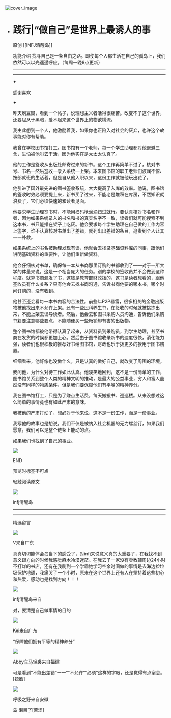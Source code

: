 ![cover_image](https://mmbiz.qlogo.cn/mmbiz_jpg/DZCdtia4bJxqWyYzs5sfxTMQNicXenwcjfUWAzIiaA2UXf70RKU4pIS2faoBa4zPFSt9Uel4SAsdf6NwTAtiao4f5g/0?wx_fmt=jpeg)

- # 践行|“做自己”是世界上最诱人的事
  
  原创 [[INFJ清醒岛]]
  
  功能介绍 找寻自己是一条自由之路。即使每个人都生活在自己的孤岛上，我们依然可以以光遥遥呼应。（每周一晚8点更新）
  
  ---
  
  ---
  
  ✦
  
  感谢喜欢
  
  ✦
  
  昨天刷豆瓣，看到一个帖子，说理想主义者活得很痛苦。改变不了这个世界，还要屈从于黑暗，爱不起来这个世界上的物欲横流。
  
  我由此想到一个人，他激励着我，如果你也正陷入对社会的厌弃，也许这个故事能对你有帮助。
  
  我曾在学校图书馆打工。图书馆有一个老师，每一个学生助理都对他退避三舍，生怕被他叫去干活，因为他实在是太太太认真了。
  
  他的工作是签收从出版社邮寄过来的新书。这个工作再简单不过了，核对书号、书名—然后签收—录入系统—上架。本来图书馆的职工老师们波澜不惊、按部就班的生活着，但是自从他入职以来，这份工作就被他玩出花了。
  
  他引进了国外最先进的图书签收系统，大大提高了入库的效率。他说，图书馆的签收时效必须要提上来，新书买了过来，不能老是堆积在库房，不然知识就浪费了，它们必须快速的和读者见面。
  
  他要求学生助理签书时，不能用扫码枪滴滴扫过就行。要认真核对书名和作者，因为如果系统录入的书名和书的真实名字不一致，读者们就可能搜索不到这本书，书只能摆在架子上吃灰。他会要求每个学生助理在自己做的工作内容上签字，谁不认真核对书单出了差错，就列出出差错的条目，追责到个人让其一一补救。
  
  如果系统上的书名被助理发现有误，他就会去找录基础资料库的同事，跟他们讲明基础资料的重要性，让他们重新做资料。
  
  他会仔细核对书单，确保每一本从书商那里订购的书都收到了——对于一所大学的体量来说，这是一个相当庞大的任务。别的学校的签收员并不会做到这种程度。就算书商漏发了书，这钱是教育部财政拨的，这书是读者想看的，跟他签收员有什么关系？只有他会去找书商沟通，告诉书商他要的哪本书，哪个时间订购的，没有收到。
  
  他甚至还会看每一本书内容的合法性。前些年P2P暴雷，很多相关的金融出版物被他找出来不允许上架。还有一些民科养生书，在签收的时候就被挑拣出来，不能上架去误导读者。然后，他会去和图书采购人员沟通，告诉他们采购书籍要注意哪些要点，不能随便买一些畅销却有害的出版物。
  
  整个图书馆都被他带得认真了起来，从资料员到采购员，到学生助理，甚至书商在发货的时候都更加上心。然后由于图书馆收录新书的速度很快，消化能力强，读者们也很积极的推荐好书给图书馆，财政也乐于拨更多的款用于图书购置。
  
  细细看来，他好像也没做什么，只是认真的做好自己，就改变了周围的环境。
  
  我问他，为什么对待工作如此认真。他淡笑地回到，这不是一份简单的工作，图书馆关系到整个人类的精神文明的推动，是最大的公益事业，穷人和富人虽然没有同样的物质条件，但是我们要保障他们有平等的精神养分。
  
  我在图书馆打工，只是为了赚点生活费，每天搬搬书、巡巡楼。从来没想过这么简单的事情竟也有如此严肃的意味。
  
  我被他的严肃打动了，想必对于他来说，这不是一份工作，而是一份事业。
  
  我写他的故事也是想说，我们不仅是被纳入社会机器的无力螺丝钉，如果我们愿意，我们可以是整个链条上能动的点。
  
  如果我们也找到了自己的事业。
  
  ![](https://mmbiz.qpic.cn/mmbiz_gif/7FiadXCUBpqt43ySAFleQonQAWQDMwvCPOiaiaFlUYSG8ibicVqc4d5rBa4niaAWr9DmauJ43FCich2gaNDU6PiaKZQf6w/640?wx_fmt=gif)
  
  END
  
  预览时标签不可点
  
    
  
  
  轻触阅读原文
  
  ![](http://mmbiz.qpic.cn/mmbiz_png/DZCdtia4bJxpcRrqEcIicNn7icChObS1Eqm6u2hlN1LGAHvlMHZg6O2a3A47KdeC6IqvVTuryNZQpDFQ1LX3JvT9w/0?wx_fmt=png)
  
  infj清醒岛
  
  ---
  
  ---
  
  精选留言
  
  ![](http://mmsns.qpic.cn/mmsns/iaxNB5XaibCeLTYWIUGCYm7cS1kFxTx4ibUSEBZJ6VnOdXPDItJ9PaGRg/0)
  
  V来自广东
  
  真真切切能体会岛当下的感受了，对infj来说意义真的太重要了，在我找不到意义跟方向的时候我感觉麻木冷漠迷茫。在我去了一家没有卖教辅周边24小时不打烊的书店，还有在我刷到一个学霸她学习空余时间做的事情是去海边捡垃圾保护地球，我痛哭了一个小时，原来在这个世界上还有人在坚持着这些初心和热爱，感动也是找到方向！！！
  
  ![](http://wx.qlogo.cn/mmhead/Q3auHgzwzM4icoibBPppWkMrbLG1lB8KhWHaiaiabBib87BTTdVQC8Cyacg/64)
  
  infj清醒岛来自
  
  对，要清楚自己做事情的目的
  
  ![](http://mmsns.qpic.cn/mmsns/iaxNB5XaibCeLTYWIUGCYm7cS1kFxTx4ibUSEBZJ6VnOdXPDItJ9PaGRg/0)
  
  Kei来自广东
  
  “保障他们拥有平等的精神养分”
  
  ![](http://mmsns.qpic.cn/mmsns/iaxNB5XaibCeLTYWIUGCYm7cS1kFxTx4ibUSEBZJ6VnOdXPDItJ9PaGRg/0)
  
  Abby车马轻裘来自福建
  
  可是看到“不能出差错”一一“”不允许““必须”这样的字眼，还是觉得有点窒息。[捂脸]
  
  ![](http://mmsns.qpic.cn/mmsns/iaxNB5XaibCeLTYWIUGCYm7cS1kFxTx4ibUSEBZJ6VnOdXPDItJ9PaGRg/0)
  
  呼吸之野来自安徽
  
  岛 泪目了[苦涩]
